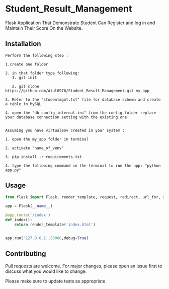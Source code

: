 # Student_Result_Management

Flask Application That Demonstrate Student Can Register and log in and Maintain Their Score On the Website.

## Installation


```
Perform the following step :

1.create one folder

2. in that folder type following:
   1. git init

   2. git clone https://github.com/Atul8976/Student_Result_Management.git my_app

3. Refer to the "studentmgmt.txt" file for database schema and create a table in MySQL 

4. open the "db_config_internal.ini" from the config folder replace your database connection setting with the existing one


Assuming you have virtualenv created in your system :

1. open the my_app folder in terminal

2. activate "name_of_venv"

3. pip install -r requirements.txt

4. type the following command in the terminal to run the app: "python app.py"

```

## Usage

```python
from flask import Flask, render_template, request, redirect, url_for, session

app = Flask(__name__)

@app.route('/index')
def index():
    return render_template('index.html')


app.run('127.0.0.1',50000,debug=True)

```

## Contributing
Pull requests are welcome. For major changes, please open an issue first to discuss what you would like to change.

Please make sure to update tests as appropriate.
